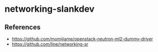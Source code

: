 # networking-slankdev

## References

- https://github.com/momijiame/openstack-neutron-ml2-dummy-driver
- https://github.com/line/networking-sr
